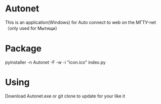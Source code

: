 # Autonet
This is an application(Windows) for Auto connect to web on the МГТУ-net （only used for Мытищи）
# Package
pyinstaller -n Autonet -F -w -i "icon.ico" index.py
# Using
Download Autonet.exe or git clone to update for your like it
